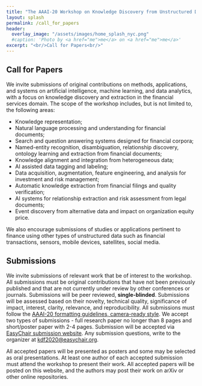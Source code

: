 ```yaml
---
title: "The AAAI-20 Workshop on Knowledge Discovery from Unstructured Data in Financial Services"
layout: splash
permalink: /call_for_papers
header:
  overlay_image: "/assets/images/home_splash_nyc.png"
  #caption: 'Photo by <a href="me">me</a> on <a href="me">me</a>'
excerpt: "<br/>Call for Papers<br/>"
---
```


<h2>Call for Papers</h2>

We invite submissions of original contributions on methods, applications, and systems on artificial intelligence, machine learning, and data analytics, with a focus on knowledge discovery and extraction in the financial services domain. The scope of the workshop includes, but is not limited to, the following areas:

- Knowledge representation;
- Natural language processing and understanding for financial documents;
- Search and question answering systems designed for financial corpora;
- Named-entity recognition, disambiguation, relationship discovery, ontology learning and extraction from financial documents;
- Knowledge alignment and integration from heterogeneous data;
- AI assisted data tagging and labeling;
- Data acquisition, augmentation, feature engineering, and analysis for investment and risk management; 
- Automatic knowledge extraction from financial filings and quality verification; 
- AI systems for relationship extraction and risk assessment from legal documents;
- Event discovery from alternative data and impact on organization equity price.


We also encourage submissions of studies or applications pertinent to finance using other types of unstructured data such as financial transactions, sensors, mobile devices, satellites, social media.

<h2>Submissions</h2>

We invite submissions of relevant work that be of interest to the workshop. All submissions must be original contributions that have not been previously published and that are not currently under review by other conferences or journals. Submissions will be peer reviewed, **single-blinded**. Submissions will be assessed based on their novelty, technical quality, significance of impact, interest, clarity, relevance, and reproducibility. All submissions must follow the [AAAI-20 formatting guidelines, camera-ready style](https://www.aaai.org/Publications/Templates/AuthorKit20.zip). We accept two types of submissions - full research paper no longer than 8 pages and short/poster paper with 2-4 pages. Submission will be accepted via [EasyChair submission website](https://easychair.org/conferences/?conf=kdf2020). Any submission questions, write to the organizer at kdf2020@easychair.org.

All accepted papers will be presented as posters and some may be selected as oral presentations. At least one author of each accepted submission must attend the workshop to present their work. All accepted papers will be posted on this website, and the authors may post their work on arXiv or other online repositories.

